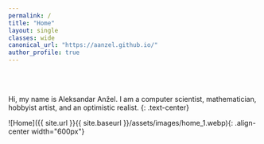 ```yaml
---
permalink: /
title: "Home"
layout: single
classes: wide
canonical_url: "https://aanzel.github.io/"
author_profile: true
---
```


<br>
<br>

Hi, my name is Aleksandar Anžel. I am a computer scientist, mathematician, hobbyist artist, and an optimistic realist.
{: .text-center}

![Home]({{ site.url }}{{ site.baseurl }}/assets/images/home_1.webp){: .align-center width="600px"}
